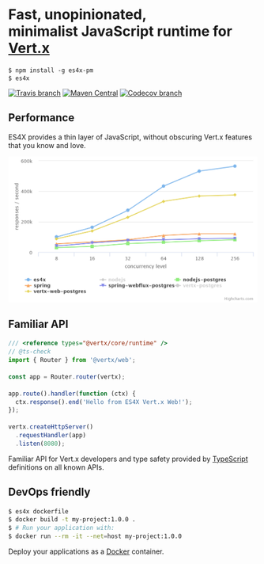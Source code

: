 # Fast, unopinionated,<br/> minimalist JavaScript runtime for [Vert.x](https://vertx.io)

```
$ npm install -g es4x-pm
$ es4x
```

[![Travis branch](https://img.shields.io/travis/reactiverse/es4x/master.svg?style=for-the-badge)](https://travis-ci.com/reactiverse/es4x)
[![Maven Central](https://img.shields.io/maven-central/v/io.reactiverse/es4x.svg?style=for-the-badge)](http://search.maven.org/#search%7Cga%7C1%7Cg%3A%22io.reactiverse%22%20AND%20a%3A%22es4x%22)
[![Codecov branch](https://img.shields.io/codecov/c/github/reactiverse/es4x/develop.svg?style=for-the-badge)](https://codecov.io/gh/reactiverse/es4x)

## Performance

ES4X provides a thin layer of JavaScript, without obscuring Vert.x features that you know and love. 

![performance-chart](performance-chart.png)

## Familiar API

```js
/// <reference types="@vertx/core/runtime" />
// @ts-check
import { Router } from '@vertx/web';

const app = Router.router(vertx);

app.route().handler(function (ctx) {
  ctx.response().end('Hello from ES4X Vert.x Web!');
});

vertx.createHttpServer()
  .requestHandler(app)
  .listen(8080);
```

Familiar API for Vert.x developers and type safety provided by [TypeScript](https://www.typescriptlang.org/) definitions
on all known APIs.

## DevOps friendly

```bash
$ es4x dockerfile
$ docker build -t my-project:1.0.0 .
$ # Run your application with:
$ docker run --rm -it --net=host my-project:1.0.0
```

Deploy your applications as a [Docker](https://www.docker.com/) container.
